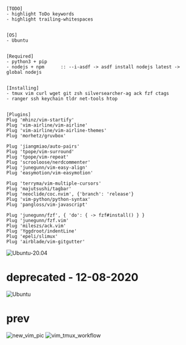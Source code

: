 ```
[TODO]
- highlight ToDo keywords
- highlight trailing-whitespaces


[OS]
- Ubuntu


[Required]
- python3 + pip
- nodejs + npm      :: --i-asdf -> asdf install nodejs latest -> global nodejs


[Installing]
- tmux vim curl wget git zsh silversearcher-ag ack fzf ctags
- ranger ssh keychain tldr net-tools htop


[Plugins]
Plug 'mhinz/vim-startify'
Plug 'vim-airline/vim-airline'
Plug 'vim-airline/vim-airline-themes'
Plug 'morhetz/gruvbox'

Plug 'jiangmiao/auto-pairs'
Plug 'tpope/vim-surround'
Plug 'tpope/vim-repeat'
Plug 'scrooloose/nerdcommenter'
Plug 'junegunn/vim-easy-align'
Plug 'easymotion/vim-easymotion'

Plug 'terryma/vim-multiple-cursors'
Plug 'majutsushi/tagbar'
Plug 'neoclide/coc.nvim', {'branch': 'release'}
Plug 'vim-python/python-syntax'
Plug 'pangloss/vim-javascript'

Plug 'junegunn/fzf', { 'do': { -> fzf#install() } }
Plug 'junegunn/fzf.vim'
Plug 'mileszs/ack.vim'
Plug 'Yggdroot/indentLine'
Plug 'epeli/slimux'
Plug 'airblade/vim-gitgutter'
```
![Ubuntu-20.04](https://user-images.githubusercontent.com/26835631/89951662-7eae8c80-dc34-11ea-9eda-93429938a8dd.png)
# deprecated - 12-08-2020
![Ubuntu](https://raw.githubusercontent.com/hhiki/dotfiles/simple/pics/simple.png)
# prev
![new_vim_pic](https://user-images.githubusercontent.com/26835631/45950430-a0c6a380-bff7-11e8-8c9a-6dfff153640e.png)
![vim_tmux_workflow](https://user-images.githubusercontent.com/26835631/38773287-09b7bd24-4051-11e8-8940-e30aac9c75fd.png)

